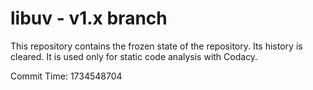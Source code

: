 # libuv - v1.x branch

This repository contains the frozen state of the repository.
Its history is cleared. It is used only for static code
analysis with Codacy.

Commit Time: 1734548704